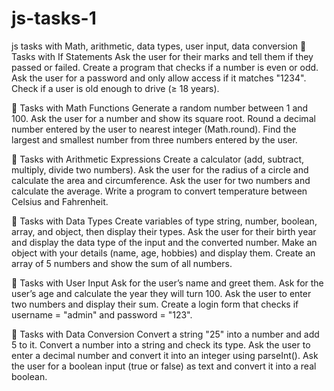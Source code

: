 # js-tasks-1
js tasks with Math, arithmetic, data types, user input, data conversion
🔹 Tasks with If Statements
Ask the user for their marks and tell them if they passed or failed.
Create a program that checks if a number is even or odd.
Ask the user for a password and only allow access if it matches "1234".
Check if a user is old enough to drive (≥ 18 years).

🔹 Tasks with Math Functions
Generate a random number between 1 and 100.
Ask the user for a number and show its square root.
Round a decimal number entered by the user to nearest integer (Math.round).
Find the largest and smallest number from three numbers entered by the user.

🔹 Tasks with Arithmetic Expressions
Create a calculator (add, subtract, multiply, divide two numbers).
Ask the user for the radius of a circle and calculate the area and circumference.
Ask the user for two numbers and calculate the average.
Write a program to convert temperature between Celsius and Fahrenheit.

🔹 Tasks with Data Types
Create variables of type string, number, boolean, array, and object, then display their types.
Ask the user for their birth year and display the data type of the input and the converted number.
Make an object with your details (name, age, hobbies) and display them.
Create an array of 5 numbers and show the sum of all numbers.

🔹 Tasks with User Input
Ask for the user’s name and greet them.
Ask for the user’s age and calculate the year they will turn 100.
Ask the user to enter two numbers and display their sum.
Create a login form that checks if username = "admin" and password = "123".

🔹 Tasks with Data Conversion
Convert a string "25" into a number and add 5 to it.
Convert a number into a string and check its type.
Ask the user to enter a decimal number and convert it into an integer using parseInt().
Ask the user for a boolean input (true or false) as text and convert it into a real boolean.
